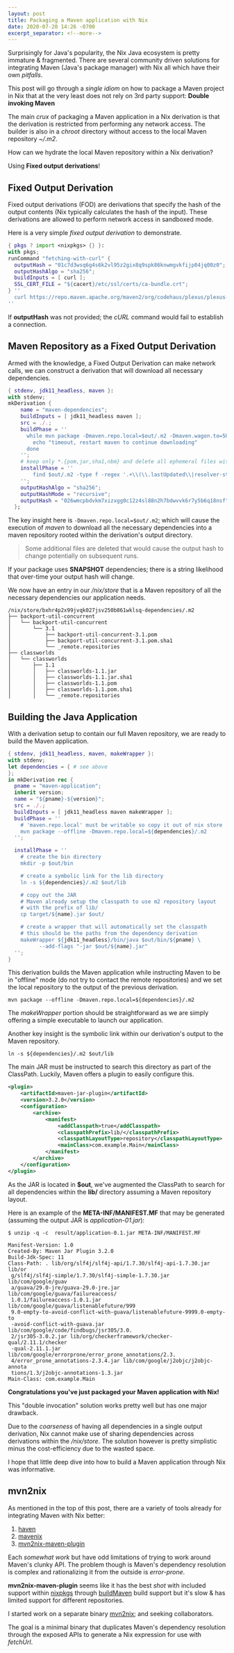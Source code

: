 ```yaml
---
layout: post
title: Packaging a Maven application with Nix
date: 2020-07-20 14:26 -0700
excerpt_separator: <!--more-->
---
```


Surprisingly for Java's popularity, the Nix Java ecosystem is pretty immature & fragmented. There are several community driven solutions for integrating Maven (Java's package manager) with Nix all which have their own _pitfalls_.

This post will go through a _single idiom_ on how to package a Maven project in Nix that at the very least does not rely on 3rd party support: **Double invoking Maven**

<!--more-->

The main _crux_ of packaging a Maven application in a Nix derivation is that the derivation is restricted from performing any network access. The builder is also in a _chroot_ directory without access to the local Maven repository _~/.m2_.

How can we hydrate the local Maven repository within a Nix derivation?

Using **Fixed output derivations**!

## Fixed Output Derivation

Fixed output derivations (FOD) are derivations that specify the hash of the output contents (Nix typically calculates the hash of the input). These derivations are allowed to perform network access in sandboxed mode.

Here is a very simple _fixed output derivation_ to demonstrate.
```nix
{ pkgs ? import <nixpkgs> {} }:
with pkgs;
runCommand "fetching-with-curl" {
  outputHash = "01c7d3wsq6g4s6k2vl95z2gix8q9spk86knwmgvkfijp04jq00z0";
  outputHashAlgo = "sha256";
  buildInputs = [ curl ];
  SSL_CERT_FILE = "${cacert}/etc/ssl/certs/ca-bundle.crt";
} ''
  curl https://repo.maven.apache.org/maven2/org/codehaus/plexus/plexus-interpolation/1.25/plexus-interpolation-1.25.jar --output $out
''
```

If **outputHash** was not provided; the _cURL_ command would fail to establish a connection.

## Maven Repository as a Fixed Output Derivation

Armed with the knowledge, a Fixed Output Derivation can make network calls, we can construct a derivation that will download all necessary dependencies.

```nix
{ stdenv, jdk11_headless, maven }:
with stdenv;
mkDerivation {
    name = "maven-dependencies";
    buildInputs = [ jdk11_headless maven ];
    src = ./.;
    buildPhase = ''
      while mvn package -Dmaven.repo.local=$out/.m2 -Dmaven.wagon.to=5000; [ $? = 1 ]; do
        echo "timeout, restart maven to continue downloading"
      done
    '';
    # keep only *.{pom,jar,sha1,nbm} and delete all ephemeral files with lastModified timestamps inside
    installPhase = ''
        find $out/.m2 -type f -regex '.+\\(\\.lastUpdated\\|resolver-status\\.properties\\|_remote\\.repositories\\)' -delete
    '';
    outputHashAlgo = "sha256";
    outputHashMode = "recursive";
    outputHash = "026wmcpbdvkm7xizxgg0c12z4sl88n2h7bdwvvk6r7y5b6q18nsf";
  };
```

The key insight here is `-Dmaven.repo.local=$out/.m2`; which will cause the execution of _maven_ to download all the necessary dependencies into a maven repository rooted within the derivation's output directory.

> Some additional files are deleted that would cause the output hash to change potentially on subsequent runs.

If your package uses **SNAPSHOT** dependencies; there is a string likelihood that over-time your output hash will change.

We now have an entry in our _/nix/store_ that is a Maven repository of all the necessary dependencies our application needs.

```
/nix/store/bxhr4p2x99jvqk027jsv250b861wklsq-dependencies/.m2
├── backport-util-concurrent
│   └── backport-util-concurrent
│       └── 3.1
│           ├── backport-util-concurrent-3.1.pom
│           ├── backport-util-concurrent-3.1.pom.sha1
│           └── _remote.repositories
├── classworlds
│   └── classworlds
│       ├── 1.1
│       │   ├── classworlds-1.1.jar
│       │   ├── classworlds-1.1.jar.sha1
│       │   ├── classworlds-1.1.pom
│       │   ├── classworlds-1.1.pom.sha1
│       │   └── _remote.repositories
```

## Building the Java Application

With a derivation setup to contain our full Maven repository, we are ready to build the Maven application.

```nix
{ stdenv, jdk11_headless, maven, makeWrapper }:
with stdenv;
let dependencies = { # see above
};
in mkDerivation rec {
  pname = "maven-application";
  inherit version;
  name = "${pname}-${version}";
  src = ./.;
  buildInputs = [ jdk11_headless maven makeWrapper ];
  buildPhase = ''
    # 'maven.repo.local' must be writable so copy it out of nix store
    mvn package --offline -Dmaven.repo.local=${dependencies}/.m2
  '';

  installPhase = ''
    # create the bin directory
    mkdir -p $out/bin

    # create a symbolic link for the lib directory
    ln -s ${dependencies}/.m2 $out/lib

    # copy out the JAR
    # Maven already setup the classpath to use m2 repository layout
    # with the prefix of lib/
    cp target/${name}.jar $out/

    # create a wrapper that will automatically set the classpath
    # this should be the paths from the dependency derivation
    makeWrapper ${jdk11_headless}/bin/java $out/bin/${pname} \
          --add-flags "-jar $out/${name}.jar"
  '';
}
```

This derivation builds the Maven application while instructing Maven to be in "offline" mode (do not try to contact the remote repositories) and we set the local repository to the output of the previous derivation.

```
mvn package --offline -Dmaven.repo.local=${dependencies}/.m2
```

The _makeWrapper_ portion should be straightforward as we are simply offering a simple executable to launch our application.

Another key insight is the symbolic link within our derivation's output to the Maven repository.

```
ln -s ${dependencies}/.m2 $out/lib
```

The main JAR must be instructed to search this directory as part of the ClassPath. Luckily, Maven offers a plugin to easily configure this.

```xml
<plugin>
    <artifactId>maven-jar-plugin</artifactId>
    <version>3.2.0</version>
    <configuration>
        <archive>
            <manifest>
                <addClasspath>true</addClasspath>
                <classpathPrefix>lib/</classpathPrefix>
                <classpathLayoutType>repository</classpathLayoutType>
                <mainClass>com.example.Main</mainClass>
            </manifest>
        </archive>
    </configuration>
</plugin>
```

As the JAR is located in **$out**, we've augmented the ClassPath to search for all dependencies within the **lib/** directory assuming a Maven repository layout.

Here is an example of the **META-INF/MANIFEST.MF** that may be generated
(assuming the output JAR is _application-01.jar_):
```
$ unzip -q -c  result/application-0.1.jar META-INF/MANIFEST.MF

Manifest-Version: 1.0
Created-By: Maven Jar Plugin 3.2.0
Build-Jdk-Spec: 11
Class-Path: . lib/org/slf4j/slf4j-api/1.7.30/slf4j-api-1.7.30.jar lib/or
 g/slf4j/slf4j-simple/1.7.30/slf4j-simple-1.7.30.jar lib/com/google/guav
 a/guava/29.0-jre/guava-29.0-jre.jar lib/com/google/guava/failureaccess/
 1.0.1/failureaccess-1.0.1.jar lib/com/google/guava/listenablefuture/999
 9.0-empty-to-avoid-conflict-with-guava/listenablefuture-9999.0-empty-to
 -avoid-conflict-with-guava.jar lib/com/google/code/findbugs/jsr305/3.0.
 2/jsr305-3.0.2.jar lib/org/checkerframework/checker-qual/2.11.1/checker
 -qual-2.11.1.jar lib/com/google/errorprone/error_prone_annotations/2.3.
 4/error_prone_annotations-2.3.4.jar lib/com/google/j2objc/j2objc-annota
 tions/1.3/j2objc-annotations-1.3.jar
Main-Class: com.example.Main
```

**Congratulations you've just packaged your Maven application with Nix!**

This "double invocation" solution works pretty well but has one major drawback.

Due to the _coarseness_ of having all dependencies in a single output derivation, Nix cannot make use of sharing dependencies across derivations within the _/nix/store_. The solution however is pretty simplistic minus the cost-efficiency due to the wasted space.

I hope that little deep dive into how to build a Maven application through Nix was informative.

## mvn2nix

As mentioned in the top of this post, there are a variety of tools already for integrating Maven with Nix better:
1. [haven](https://github.com/obsidiansystems/haven)
2. [mavenix](https://github.com/nix-community/mavenix)
3. [mvn2nix-maven-plugin](https://github.com/NixOS/mvn2nix-maven-plugin)

Each _somewhat work_ but have odd limitations of trying to work around Maven's clunky API. The problem though is Maven's dependency resolution is complex and rationalizing it from the outside is _error-prone_.

**mvn2nix-maven-plugin** seems like it has the best _shot_ with included support within [nixpkgs](https://github.com/NixOS/nixpkgs) through [buildMaven](https://github.com/NixOS/nixpkgs/blob/master/pkgs/build-support/build-maven.nix) build support but it's slow & has limited support for different repositories.

I started work on a separate binary [mvn2nix](https://github.com/fzakaria/mvn2nix); and seeking collaborators.

The goal is a minimal binary that duplicates Maven's dependency resolution through the exposed APIs to generate a Nix expression for use with _fetchUrl_.
